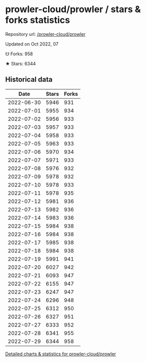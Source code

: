 # prowler-cloud/prowler / stars & forks statistics

Repository url: [/prowler-cloud/prowler](https://github.com/prowler-cloud/prowler)

Updated on Oct 2022, 07

☋ Forks: 958

★ Stars: 6344

## Historical data
| Date | Stars | Forks |
|------|-------|-------|
| 2022-06-30 | 5946 | 931 | 
| 2022-07-01 | 5955 | 934 | 
| 2022-07-02 | 5956 | 933 | 
| 2022-07-03 | 5957 | 933 | 
| 2022-07-04 | 5958 | 933 | 
| 2022-07-05 | 5963 | 933 | 
| 2022-07-06 | 5970 | 934 | 
| 2022-07-07 | 5971 | 933 | 
| 2022-07-08 | 5976 | 932 | 
| 2022-07-09 | 5978 | 932 | 
| 2022-07-10 | 5978 | 933 | 
| 2022-07-11 | 5978 | 935 | 
| 2022-07-12 | 5981 | 936 | 
| 2022-07-13 | 5982 | 936 | 
| 2022-07-14 | 5983 | 936 | 
| 2022-07-15 | 5984 | 938 | 
| 2022-07-16 | 5984 | 938 | 
| 2022-07-17 | 5985 | 938 | 
| 2022-07-18 | 5984 | 938 | 
| 2022-07-19 | 5991 | 941 | 
| 2022-07-20 | 6027 | 942 | 
| 2022-07-21 | 6093 | 947 | 
| 2022-07-22 | 6155 | 947 | 
| 2022-07-23 | 6247 | 947 | 
| 2022-07-24 | 6296 | 948 | 
| 2022-07-25 | 6312 | 950 | 
| 2022-07-26 | 6327 | 951 | 
| 2022-07-27 | 6333 | 952 | 
| 2022-07-28 | 6341 | 955 | 
| 2022-07-29 | 6344 | 958 | 


[Detailed charts & statistics for prowler-cloud/prowler](https://reviewgithub.com/rep/prowler-cloud/prowler)
